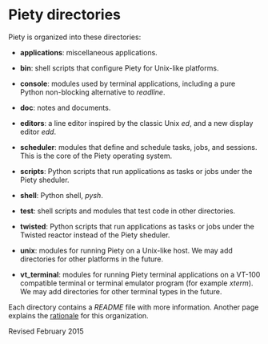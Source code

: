 
Piety directories
=================

Piety is organized into these directories:

- **applications**: miscellaneous applications.

- **bin**: shell scripts that configure Piety for Unix-like platforms.

- **console**: modules used by terminal applications, including a pure
    Python non-blocking alternative to *readline*.

- **doc**: notes and documents.

- **editors**: a line editor inspired by the classic Unix *ed*, and a
    new display editor *edd*.

- **scheduler**: modules that define and schedule tasks, jobs, and
    sessions.  This is the core of the Piety operating system.

- **scripts**: Python scripts that run applications as tasks or jobs
    under the Piety sheduler.

- **shell**: Python shell, *pysh*.

- **test**: shell scripts and modules that test code in other
     directories.

- **twisted**: Python scripts that run applications as tasks or jobs
    under the Twisted reactor instead of the Piety sheduler.

- **unix**: modules for running Piety on a Unix-like host.
     We may add directories for other platforms in the future.

- **vt_terminal**: modules for running Piety terminal applications on
    a VT-100 compatible terminal or terminal emulator program (for
    example *xterm*).  We may add directories for other terminal types in
    the future.

Each directory contains a *README* file with more information.
Another page explains the [rationale](doc/structure.md) for this organization.

Revised February 2015

